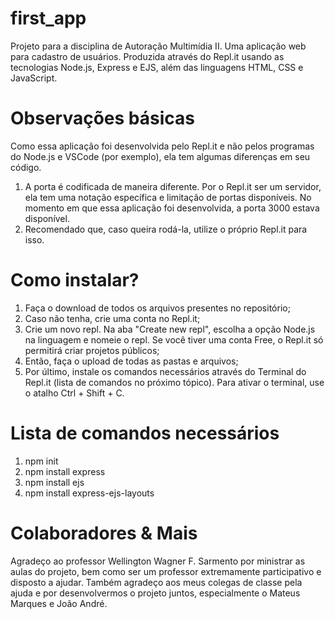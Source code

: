 # first_app
Projeto para a disciplina de Autoração Multimídia II. Uma aplicação web para cadastro de usuários. Produzida através do Repl.it usando as tecnologias Node.js, Express e EJS, além das linguagens HTML, CSS e JavaScript.

# Observações básicas
Como essa aplicação foi desenvolvida pelo Repl.it e não pelos programas do Node.js e VSCode (por exemplo), ela tem algumas diferenças em seu código.

1. A porta é codificada de maneira diferente. Por o Repl.it ser um servidor, ela tem uma notação específica e limitação de portas disponíveis. No momento em que essa aplicação foi desenvolvida, a porta 3000 estava disponível.
2. Recomendado que, caso queira rodá-la, utilize o próprio Repl.it para isso.

# Como instalar?

1. Faça o download de todos os arquivos presentes no repositório;
2. Caso não tenha, crie uma conta no Repl.it;
3. Crie um novo repl. Na aba "Create new repl", escolha a opção Node.js na linguagem e nomeie o repl. Se você tiver uma conta Free, o Repl.it só permitirá criar projetos públicos;
4. Então, faça o upload de todas as pastas e arquivos; 
5. Por último, instale os comandos necessários através do Terminal do Repl.it (lista de comandos no próximo tópico). Para ativar o terminal, use o atalho Ctrl + Shift + C. 

# Lista de comandos necessários
1. npm init
2. npm install express
3. npm install ejs
4. npm install express-ejs-layouts

# Colaboradores & Mais
Agradeço ao professor Wellington Wagner F. Sarmento por ministrar as aulas do projeto, bem como ser um professor extremamente participativo e disposto a ajudar. Também agradeço aos meus colegas de classe pela ajuda e por desenvolvermos o projeto juntos, especialmente o Mateus Marques e João André.
